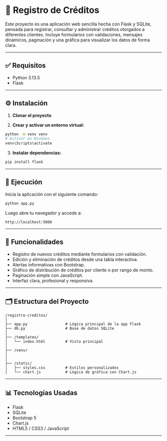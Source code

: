 # 💼 Registro de Créditos

Este proyecto es una aplicación web sencilla hecha con Flask y SQLite, pensada para registrar, consultar y administrar créditos otorgados a diferentes clientes. Incluye formularios con validaciones, mensajes dinámicos, paginación y una gráfica para visualizar los datos de forma clara.

---

## ✅ Requisitos

- Python 3.13.5
- Flask

---

## ⚙️ Instalación

1. **Clonar el proyecto**

2. **Crear y activar un entorno virtual:**

```bash
python -m venv venv
# Activar en Windows
venv\Scripts\activate
```

3. **Instalar dependencias:**

```bash
pip install flask
```

---

## 🚀 Ejecución

Inicia la aplicación con el siguiente comando:

```bash
python app.py
```

Luego abre tu navegador y accede a:

```
http://localhost:5000
```

---

## 📌 Funcionalidades

- Registro de nuevos créditos mediante formularios con validación.
- Edición y eliminación de créditos desde una tabla interactiva.
- Alertas informativas con Bootstrap.
- Gráfico de distribución de créditos por cliente o por rango de monto.
- Paginación simple con JavaScript.
- Interfaz clara, profesional y responsiva.

---

## 🗂️ Estructura del Proyecto

```
/registro-creditos/
│
├── app.py                 # Lógica principal de la app Flask
├── db.py                  # Base de datos SQLite
│
├── /templates/
│   └── index.html         # Vista principal
│ 
├── /venv/
│ 
│ 
├── /static/
│   ├── styles.css         # Estilos personalizados
│   └── chart.js           # Lógica de gráfica con Chart.js
```

---

## 📊 Tecnologías Usadas

- Flask
- SQLite
- Bootstrap 5
- Chart.js
- HTML5 / CSS3 / JavaScript

---
